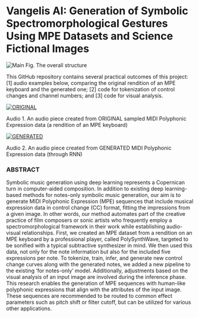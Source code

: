# Vangelis AI: Generation of Symbolic Spectromorphological Gestures Using MPE Datasets and Science Fictional Images

![Main](https://github.com/php0614/AI-Spectromorphology/assets/6575931/e0ccb4c5-0389-49b7-8b2b-706dfa4985db)
 Fig. The overall structure



This GitHub repository contains several practical outcomes of this project: [1] audio examples below, comparing the original rendition of an MPE keyboard and the generated one; [2] code for tokenization of control changes and channel numbers; and [3] code for visual analysis.


[![ORIGINAL](http://img.youtube.com/vi/your-video-id/0.jpg)](https://github.com/php0614/AI-Spectromorphology/assets/6575931/b69e7e5a-7ab7-4c71-8baf-16cefa9eb927)

Audio 1. An audio piece created from ORIGINAL sampled MIDI Polyphonic Expression data (a rendition of an MPE keyboard)

[![GENERATED](http://img.youtube.com/vi/your-video-id/0.jpg)](https://github.com/php0614/AI-Spectromorphology/assets/6575931/7f04c7c4-67ce-4eeb-86fb-cc190980a1c3)

Audio 2. An audio piece created from GENERATED MIDI Polyphonic Expression data (through RNN)



### ABSTRACT
Symbolic music generation using deep learning represents a Copernican turn in computer-aided composition. In addition to existing deep learning-based methods for notes-only symbolic music generation, our aim is to generate MIDI Polyphonic Expression (MPE) sequences that include musical expression data in control change (CC) format, fitting the impressions from a given image. In other words, our method automates part of the creative practice of film composers or sonic artists who frequently employ a spectromorphological framework in their work while establishing audio-visual relationships. First, we created an MPE dataset from a rendition on an MPE keyboard by a professional player, called PolySynthWave, targeted to be sonified with a typical subtractive synthesizer in mind. We then used this data, not only for the note information but also for the included five expressions per note. To tokenize, train, infer, and generate new control change curves along with the generated notes, we added a new pipeline to the existing ‘for notes-only’ model. Additionally, adjustments based on the visual analysis of an input image are involved during the inference phase. This research enables the generation of MPE sequences with human-like polyphonic expressions that align with the attributes of the input image. These sequences are recommended to be routed to common effect parameters such as pitch shift or filter cutoff, but can be utilized for various other applications.
